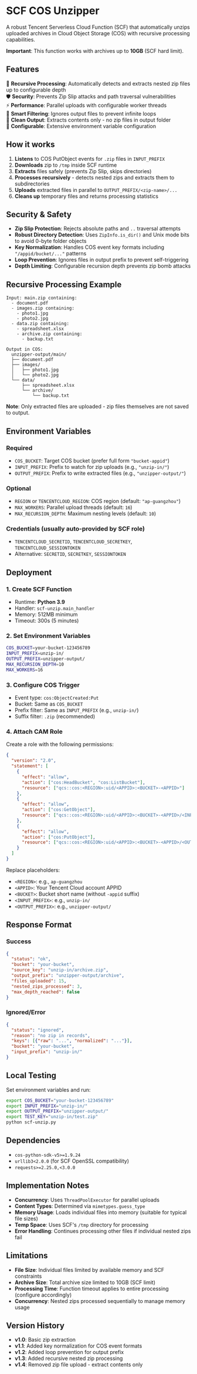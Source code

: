 # SCF COS Unzipper

A robust Tencent Serverless Cloud Function (SCF) that automatically unzips uploaded archives in Cloud Object Storage (COS) with recursive processing capabilities.

**Important**: This function works with archives up to **10GB** (SCF hard limit).

## Features

🔄 **Recursive Processing**: Automatically detects and extracts nested zip files up to configurable depth  
🛡️ **Security**: Prevents Zip Slip attacks and path traversal vulnerabilities  
⚡ **Performance**: Parallel uploads with configurable worker threads  
🎯 **Smart Filtering**: Ignores output files to prevent infinite loops  
📁 **Clean Output**: Extracts contents only - no zip files in output folder  
🔧 **Configurable**: Extensive environment variable configuration  

## How it works

1. **Listens** to COS PutObject events for `.zip` files in `INPUT_PREFIX`
2. **Downloads** zip to `/tmp` inside SCF runtime
3. **Extracts** files safely (prevents Zip Slip, skips directories)
4. **Processes recursively** - detects nested zips and extracts them to subdirectories
5. **Uploads** extracted files in parallel to `OUTPUT_PREFIX/<zip-name>/...`
6. **Cleans up** temporary files and returns processing statistics

## Security & Safety

- **Zip Slip Protection**: Rejects absolute paths and `..` traversal attempts
- **Robust Directory Detection**: Uses `ZipInfo.is_dir()` and Unix mode bits to avoid 0-byte folder objects
- **Key Normalization**: Handles COS event key formats including `"/appid/bucket/..."` patterns
- **Loop Prevention**: Ignores files in output prefix to prevent self-triggering
- **Depth Limiting**: Configurable recursion depth prevents zip bomb attacks

## Recursive Processing Example

```
Input: main.zip containing:
  - document.pdf
  - images.zip containing:
    - photo1.jpg
    - photo2.jpg
  - data.zip containing:
    - spreadsheet.xlsx
    - archive.zip containing:
      - backup.txt

Output in COS:
  unzipper-output/main/
  ├── document.pdf
  ├── images/
  │   ├── photo1.jpg
  │   └── photo2.jpg
  └── data/
      ├── spreadsheet.xlsx
      └── archive/
          └── backup.txt
```

**Note**: Only extracted files are uploaded - zip files themselves are not saved to output.

## Environment Variables

### Required
- `COS_BUCKET`: Target COS bucket (prefer full form `"bucket-appid"`)
- `INPUT_PREFIX`: Prefix to watch for zip uploads (e.g., `"unzip-in/"`)
- `OUTPUT_PREFIX`: Prefix to write extracted files (e.g., `"unzipper-output/"`)

### Optional
- `REGION` or `TENCENTCLOUD_REGION`: COS region (default: `"ap-guangzhou"`)
- `MAX_WORKERS`: Parallel upload threads (default: `16`)
- `MAX_RECURSION_DEPTH`: Maximum nesting levels (default: `10`)

### Credentials (usually auto-provided by SCF role)
- `TENCENTCLOUD_SECRETID`, `TENCENTCLOUD_SECRETKEY`, `TENCENTCLOUD_SESSIONTOKEN`
- Alternative: `SECRETID`, `SECRETKEY`, `SESSIONTOKEN`

## Deployment

### 1. Create SCF Function
- Runtime: **Python 3.9**
- Handler: `scf-unzip.main_handler`
- Memory: 512MB minimum
- Timeout: 300s (5 minutes)

### 2. Set Environment Variables
```bash
COS_BUCKET=your-bucket-123456789
INPUT_PREFIX=unzip-in/
OUTPUT_PREFIX=unzipper-output/
MAX_RECURSION_DEPTH=10
MAX_WORKERS=16
```

### 3. Configure COS Trigger
- Event type: `cos:ObjectCreated:Put`
- Bucket: Same as `COS_BUCKET`
- Prefix filter: Same as `INPUT_PREFIX` (e.g., `unzip-in/`)
- Suffix filter: `.zip` (recommended)

### 4. Attach CAM Role
Create a role with the following permissions:

```json
{
  "version": "2.0",
  "statement": [
    {
      "effect": "allow",
      "action": ["cos:HeadBucket", "cos:ListBucket"],
      "resource": ["qcs::cos:<REGION>:uid/<APPID>:<BUCKET>-<APPID>"]
    },
    {
      "effect": "allow",
      "action": ["cos:GetObject"],
      "resource": ["qcs::cos:<REGION>:uid/<APPID>:<BUCKET>-<APPID>/<INPUT_PREFIX>*"]
    },
    {
      "effect": "allow",
      "action": ["cos:PutObject"],
      "resource": ["qcs::cos:<REGION>:uid/<APPID>:<BUCKET>-<APPID>/<OUTPUT_PREFIX>*"]
    }
  ]
}
```

Replace placeholders:
- `<REGION>`: e.g., `ap-guangzhou`
- `<APPID>`: Your Tencent Cloud account APPID
- `<BUCKET>`: Bucket short name (without `-appid` suffix)
- `<INPUT_PREFIX>`: e.g., `unzip-in/`
- `<OUTPUT_PREFIX>`: e.g., `unzipper-output/`

## Response Format

### Success
```json
{
  "status": "ok",
  "bucket": "your-bucket",
  "source_key": "unzip-in/archive.zip",
  "output_prefix": "unzipper-output/archive",
  "files_uploaded": 15,
  "nested_zips_processed": 3,
  "max_depth_reached": false
}
```

### Ignored/Error
```json
{
  "status": "ignored",
  "reason": "no zip in records",
  "keys": [{"raw": "...", "normalized": "..."}],
  "bucket": "your-bucket",
  "input_prefix": "unzip-in/"
}
```

## Local Testing

Set environment variables and run:

```bash
export COS_BUCKET="your-bucket-123456789"
export INPUT_PREFIX="unzip-in/"
export OUTPUT_PREFIX="unzipper-output/"
export TEST_KEY="unzip-in/test.zip"
python scf-unzip.py
```

## Dependencies

- `cos-python-sdk-v5>=1.9.24`
- `urllib3<2.0.0` (for SCF OpenSSL compatibility)
- `requests>=2.25.0,<3.0.0`

## Implementation Notes

- **Concurrency**: Uses `ThreadPoolExecutor` for parallel uploads
- **Content Types**: Determined via `mimetypes.guess_type`
- **Memory Usage**: Loads individual files into memory (suitable for typical file sizes)
- **Temp Space**: Uses SCF's `/tmp` directory for processing
- **Error Handling**: Continues processing other files if individual nested zips fail

## Limitations

- **File Size**: Individual files limited by available memory and SCF constraints
- **Archive Size**: Total archive size limited to 10GB (SCF limit)
- **Processing Time**: Function timeout applies to entire processing (configure accordingly)
- **Concurrency**: Nested zips processed sequentially to manage memory usage

## Version History

- **v1.0**: Basic zip extraction
- **v1.1**: Added key normalization for COS event formats
- **v1.2**: Added loop prevention for output prefix
- **v1.3**: Added recursive nested zip processing
- **v1.4**: Removed zip file upload - extract contents only